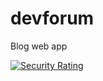 # devforum
Blog web app

[![Security Rating](https://sonarcloud.io/api/project_badges/measure?project=avishka2k_devforum&metric=security_rating)](https://sonarcloud.io/summary/new_code?id=avishka2k_devforum)

